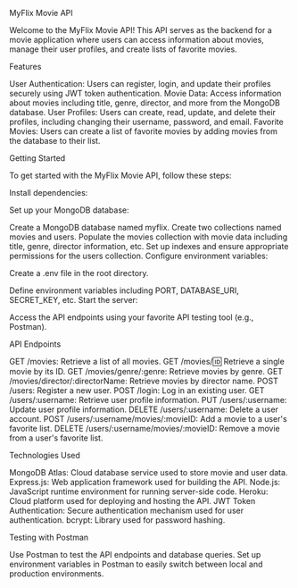 MyFlix Movie API

Welcome to the MyFlix Movie API! This API serves as the backend for a movie application where users can access information about movies, manage their user profiles, and create lists of favorite movies.

Features

User Authentication: Users can register, login, and update their profiles securely using JWT token authentication.
Movie Data: Access information about movies including title, genre, director, and more from the MongoDB database.
User Profiles: Users can create, read, update, and delete their profiles, including changing their username, password, and email.
Favorite Movies: Users can create a list of favorite movies by adding movies from the database to their list.

Getting Started

To get started with the MyFlix Movie API, follow these steps:

Install dependencies:

Set up your MongoDB database:

Create a MongoDB database named myflix.
Create two collections named movies and users.
Populate the movies collection with movie data including title, genre, director information, etc.
Set up indexes and ensure appropriate permissions for the users collection.
Configure environment variables:

Create a .env file in the root directory.

Define environment variables including PORT, DATABASE_URI, SECRET_KEY, etc.
Start the server:

Access the API endpoints using your favorite API testing tool (e.g., Postman).

API Endpoints

GET /movies: Retrieve a list of all movies.
GET /movies/:id: Retrieve a single movie by its ID.
GET /movies/genre/:genre: Retrieve movies by genre.
GET /movies/director/:directorName: Retrieve movies by director name.
POST /users: Register a new user.
POST /login: Log in an existing user.
GET /users/:username: Retrieve user profile information.
PUT /users/:username: Update user profile information.
DELETE /users/:username: Delete a user account.
POST /users/:username/movies/:movieID: Add a movie to a user's favorite list.
DELETE /users/:username/movies/:movieID: Remove a movie from a user's favorite list.

Technologies Used

MongoDB Atlas: Cloud database service used to store movie and user data.
Express.js: Web application framework used for building the API.
Node.js: JavaScript runtime environment for running server-side code.
Heroku: Cloud platform used for deploying and hosting the API.
JWT Token Authentication: Secure authentication mechanism used for user authentication.
bcrypt: Library used for password hashing.

Testing with Postman

Use Postman to test the API endpoints and database queries.
Set up environment variables in Postman to easily switch between local and production environments.
